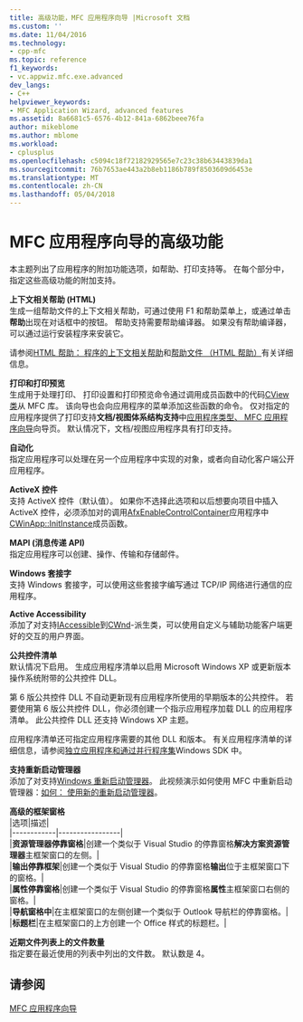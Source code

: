 ```yaml
---
title: 高级功能，MFC 应用程序向导 |Microsoft 文档
ms.custom: ''
ms.date: 11/04/2016
ms.technology:
- cpp-mfc
ms.topic: reference
f1_keywords:
- vc.appwiz.mfc.exe.advanced
dev_langs:
- C++
helpviewer_keywords:
- MFC Application Wizard, advanced features
ms.assetid: 8a6681c5-6576-4b12-841a-6862beee76fa
author: mikeblome
ms.author: mblome
ms.workload:
- cplusplus
ms.openlocfilehash: c5094c18f72182929565e7c23c38b63443839da1
ms.sourcegitcommit: 76b7653ae443a2b8eb1186b789f8503609d6453e
ms.translationtype: MT
ms.contentlocale: zh-CN
ms.lasthandoff: 05/04/2018
---
```

# <a name="advanced-features-mfc-application-wizard"></a>MFC 应用程序向导的高级功能
本主题列出了应用程序的附加功能选项，如帮助、打印支持等。 在每个部分中，指定这些高级功能的附加支持。  
  
 **上下文相关帮助 (HTML)**  
 生成一组帮助文件的上下文相关帮助，可通过使用 F1 和帮助菜单上，或通过单击**帮助**出现在对话框中的按钮。 帮助支持需要帮助编译器。 如果没有帮助编译器，可以通过运行安装程序来安装它。  
  
 请参阅[HTML 帮助： 程序的上下文相关帮助](../../mfc/html-help-context-sensitive-help-for-your-programs.md)和[帮助文件 （HTML 帮助）](../../ide/help-files-html-help.md)有关详细信息。  
  
 **打印和打印预览**  
 生成用于处理打印、 打印设置和打印预览命令通过调用成员函数中的代码[CView 类](../../mfc/reference/cview-class.md)从 MFC 库。 该向导也会向应用程序的菜单添加这些函数的命令。 仅对指定的应用程序提供了打印支持**文档/视图体系结构支持**中[应用程序类型、 MFC 应用程序向导](../../mfc/reference/application-type-mfc-application-wizard.md)向导页。 默认情况下，文档/视图应用程序具有打印支持。  
  
 **自动化**  
 指定应用程序可以处理在另一个应用程序中实现的对象，或者向自动化客户端公开应用程序。  
  
 **ActiveX 控件**  
 支持 ActiveX 控件（默认值）。 如果你不选择此选项和以后想要向项目中插入 ActiveX 控件，必须添加对的调用[AfxEnableControlContainer](ole-initialization.md#afxenablecontrolcontainer)应用程序中[CWinApp::InitInstance](../../mfc/reference/cwinapp-class.md#initinstance)成员函数。  
  
 **MAPI (消息传递 API)**  
 指定应用程序可以创建、操作、传输和存储邮件。  
  
 **Windows 套接字**  
 支持 Windows 套接字，可以使用这些套接字编写通过 TCP/IP 网络进行通信的应用程序。  
  
 **Active Accessibility**  
 添加了对支持[IAccessible](http://msdn.microsoft.com/library/windows/desktop/dd318466)到[CWnd](../../mfc/reference/cwnd-class.md)-派生类，可以使用自定义与辅助功能客户端更好的交互的用户界面。  
  
 **公共控件清单**  
 默认情况下启用。 生成应用程序清单以启用 Microsoft Windows XP 或更新版本操作系统附带的公共控件 DLL。  
  
 第 6 版公共控件 DLL 不自动更新现有应用程序所使用的早期版本的公共控件。 若要使用第 6 版公共控件 DLL，你必须创建一个指示应用程序加载 DLL 的应用程序清单。 此公共控件 DLL 还支持 Windows XP 主题。  
  
 应用程序清单还可指定应用程序需要的其他 DLL 和版本。 有关应用程序清单的详细信息，请参阅[独立应用程序和通过并行程序集](http://msdn.microsoft.com/library/dd408052)Windows SDK 中。  
  
 **支持重新启动管理器**  
 添加了对支持[Windows 重新启动管理器](http://msdn.microsoft.com/library/windows/desktop/aa373680\(v=vs.85\).aspx)。 此视频演示如何使用 MFC 中重新启动管理器：[如何： 使用新的重新启动管理器](http://msdn.microsoft.com/vstudio/ee886407)。  
  
 **高级的框架窗格**  
 |选项|描述|  
|------------|-----------------|  
|**资源管理器停靠窗格**|创建一个类似于 Visual Studio 的停靠窗格**解决方案资源管理器**主框架窗口的左侧。|  
|**输出停靠框架**|创建一个类似于 Visual Studio 的停靠窗格**输出**位于主框架窗口下的窗格。|  
|**属性停靠窗格**|创建一个类似于 Visual Studio 的停靠窗格**属性**主框架窗口右侧的窗格。|  
|**导航窗格中**|在主框架窗口的左侧创建一个类似于 Outlook 导航栏的停靠窗格。|  
|**标题栏**|在主框架窗口的上方创建一个 Office 样式的标题栏。|  
  
 **近期文件列表上的文件数量**  
 指定要在最近使用的列表中列出的文件数。 默认数是 4。  
  
## <a name="see-also"></a>请参阅  
 [MFC 应用程序向导](../../mfc/reference/mfc-application-wizard.md)

